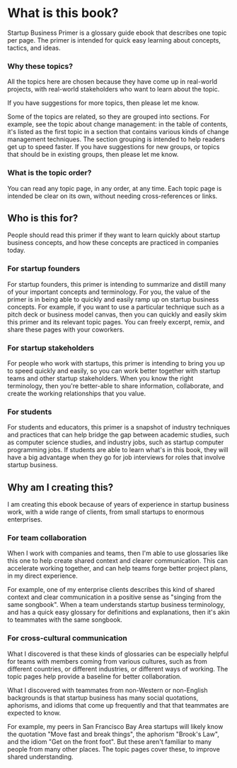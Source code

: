 # What is this book?

Startup Business Primer is a glossary guide ebook that describes one topic per page. The primer is intended for quick easy learning about concepts, tactics, and ideas. 

### Why these topics?

All the topics here are chosen because they have come up in real-world projects, with real-world stakeholders who want to learn about the topic.

If you have suggestions for more topics, then please let me know.

Some of the topics are related, so they are grouped into sections. For example, see the topic about change management: in the table of contents, it's listed as the first topic in a section that contains various kinds of change management techniques. The section grouping is intended to help readers get up to speed faster. If you have suggestions for new groups, or topics that should be in existing groups, then please let me know.

### What is the topic order?

You can read any topic page, in any order, at any time. Each topic page is intended be clear on its own, without needing cross-references or links.


## Who is this for?

People should read this primer if they want to learn quickly about startup business concepts, and how these concepts are practiced in companies today.

### For startup founders

For startup founders, this primer is intending to summarize and distill many of your important concepts and terminology. For you, the value of the primer is in being able to quickly and easily ramp up on startup business concepts. For example, if you want to use a particular technique such as a pitch deck or business model canvas, then you can quickly and easily skim this primer and its relevant topic pages. You can freely excerpt, remix, and share these pages with your coworkers.

### For startup stakeholders

For people who work with startups, this primer is intending to bring you up to speed quickly and easily, so you can work better together with startup teams and other startup stakeholders. When you know the right terminology, then you're better-able to share information, collaborate, and create the working relationships that you value.

### For students

For students and educators, this primer is a snapshot of industry techniques and practices that can help bridge the gap between academic studies, such as computer science studies, and industry jobs, such as startup computer programming jobs. If students are able to learn what's in this book, they will have a big advantage when they go for job interviews for roles that involve startup business.


## Why am I creating this?

I am creating this ebook because of years of experience in startup business work, with a wide range of clients, from small startups to enormous enterprises. 


### For team collaboration

When I work with companies and teams, then I'm able to use glossaries like this one to help create shared context and clearer communication. This can accelerate working together, and can help teams forge better project plans, in my direct experience.

For example, one of my enterprise clients describes this kind of shared context and clear communication in a positive sense as "singing from the same songbook". When a team understands startup business terminology, and has a quick easy glossary for definitions and explanations, then it's akin to teammates with the same songbook.


### For cross-cultural communication

What I discovered is that these kinds of glossaries can be especially helpful for teams with members coming from various cultures, such as from different countries, or different industries, or different ways of working. The topic pages help provide a baseline for better collaboration.

What I discovered with teammates from non-Western or non-English backgrounds is that startup business has many social quotations, aphorisms, and idioms that come up frequently and that that teammates are expected to know. 

For example, my peers in San Francisco Bay Area startups will likely know the quotation "Move fast and break things", the aphorism "Brook's Law", and the idiom "Get on the front foot". But these aren't familiar to many people from many other places. The topic pages cover these, to improve shared understanding.

